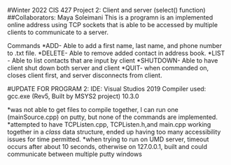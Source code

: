 #Winter 2022 CIS 427 Project 2: Client and server (select() function)
##Collaborators: Maya Soleimani
This is a programn is an implemented online address using TCP sockets that is able to be accessed by multiple clients to communicate to a server.

Commands *ADD- Able to add a first name, last name, and phone number to .txt file. *DELETE- Able to remove added contact in address book. *LIST - Able to list contacts that are input by client *SHUTDOWN- Able to have client shut down both server and client *QUIT- when commanded on, closes client first, and server disconnects from client.

#UPDATE FOR PROGRAM 2:
IDE: Visual Studios 2019
Compiler used: gcc.exe (Rev5, Built by MSYS2 project) 10.3.0

*was not able to get files to compile together, I can run one (mainSource.cpp) on putty, but none of the commands are implemented.
*attempted to have  TCPListen.cpp, TCPListen.h,and main.cpp working together in a *class* data structure, ended up having too many accessibility issues for time permitted.
*when trying to run on UMD server, timeout occurs after about 10 seconds, otherwise on 127.0.0.1, built and could communicate between multiple putty windows

